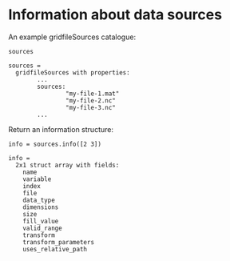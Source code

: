 # Information about data sources

An example gridfileSources catalogue:

```in
sources
```

```out
sources =
  gridfileSources with properties:
        ...
        sources: 
                "my-file-1.mat"
                "my-file-2.nc"
                "my-file-3.nc"
        ...
```

Return an information structure:

```in
info = sources.info([2 3])
```

```out
info =
  2x1 struct array with fields:
    name
    variable
    index
    file
    data_type
    dimensions
    size
    fill_value
    valid_range
    transform
    transform_parameters
    uses_relative_path
```